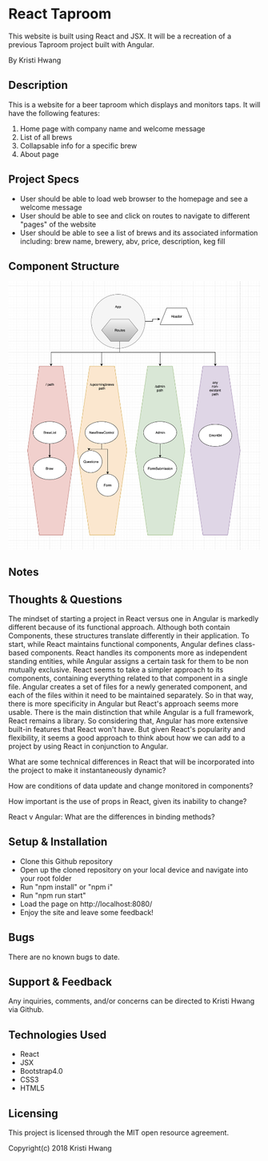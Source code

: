 # React Taproom

This website is built using React and JSX.  It will be a recreation of a previous Taproom project built with Angular.

By Kristi Hwang

## Description

This is a website for a beer taproom which displays and monitors taps. It will have the following features:

1. Home page with company name and welcome message
2. List of all brews
3. Collapsable info for a specific brew
3. About page

## Project Specs

* User should be able to load web browser to the homepage and see a welcome message
* User should be able to see and click on routes to navigate to different "pages" of the website
* User should be able to see a list of brews and its associated information including: brew name, brewery, abv, price, description, keg fill

## Component Structure

![alt text](src/assets/images/updatedComponentStructure.png "an initial sketch for planning this project")

## Notes

## Thoughts & Questions
The mindset of starting a project in React versus one in Angular is markedly different because of its functional approach.  Although both contain Components, these structures translate differently in their application.  To start, while React maintains functional components, Angular defines class-based components.  React handles its components more as independent standing entities, while Angular assigns a certain task for them to be non mutually exclusive.  React seems to take a simpler approach to its components, containing everything related to that component in a single file.  Angular creates a set of files for a newly generated component, and each of the files within it need to be maintained separately. So in that way, there is more specificity in Angular but React's approach seems more usable.  There is the main distinction that while Angular is a full framework, React remains a library.  So considering that, Angular has more extensive built-in features that React won't have.  But given React's popularity and flexibility, it seems a good approach to think about how we can add to a project by using React in conjunction to Angular.

What are some technical differences in React that will be incorporated into the project to make it instantaneously dynamic?

How are conditions of data update and change monitored in components?

How important is the use of props in React, given its inability to change?

React v Angular: What are the differences in binding methods?

## Setup & Installation

* Clone this Github repository
* Open up the cloned repository on your local device and navigate into your root folder
* Run "npm install" or "npm i"
* Run "npm run start"
* Load the page on http://localhost:8080/
* Enjoy the site and leave some feedback!

## Bugs

There are no known bugs to date.

## Support & Feedback

Any inquiries, comments, and/or concerns can be directed to Kristi Hwang via Github.

## Technologies Used

* React
* JSX
* Bootstrap4.0
* CSS3
* HTML5

## Licensing

This project is licensed through the MIT open resource agreement.

Copyright(c) 2018 Kristi Hwang
